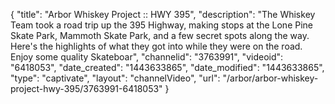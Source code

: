 {
    "title": "Arbor Whiskey Project :: HWY 395",
    "description": "The Whiskey Team took a road trip up the 395 Highway, making stops at the Lone Pine Skate Park, Mammoth Skate Park, and a few secret spots along the way. Here's the highlights of what they got into while they were on the road. Enjoy some quality Skateboar",
    "channelid": "3763991",
    "videoid": "6418053",
    "date_created": "1443633865",
    "date_modified": "1443633865",
    "type": "captivate",
    "layout": "channelVideo",
    "url": "\/arbor\/arbor-whiskey-project-hwy-395\/3763991-6418053"
}
